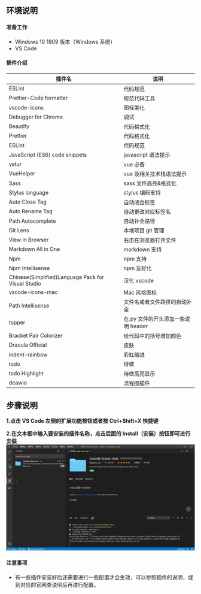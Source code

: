 ## **环境说明**

#### 准备工作

- Windows 10 1909 版本（Windows 系统）
- VS Code

#### 插件介绍

| 插件名                                             | 说明                                |
| -------------------------------------------------- | ----------------------------------- |
| ESLint                                             | 代码规范                            |
| Prettier-Code formatter                            | 规范代码工具                        |
| vscode-icons                                       | 图标美化                            |
| Debugger for Chrome                                | 调试                                |
| Beautify                                           | 代码格式化                          |
| Prettier                                           | 代码格式化                          |
| ESLint                                             | 代码规范                            |
| JavaScript (ES6) code snippets                     | javascript 语法提示                 |
| vetur                                              | vue 必备                            |
| VueHelper                                          | vue 及相关技术栈语法提示            |
| Sass                                               | sass 文件高亮&格式化                |
| Stylus language                                    | stylus 编码支持                     |
| Auto Close Tag                                     | 自动闭合标签                        |
| Auto Rename Tag                                    | 自动更改对应标签名                  |
| Path Autocomplete                                  | 自动补全路径                        |
| Git Lens                                           | 本地项目 git 管理                   |
| View in Browser                                    | 右击在浏览器打开文件                |
| Markdown All in One                                | markdown 支持                       |
| Npm                                                | npm 支持                            |
| Npm Intellisense                                   | npm 友好化                          |
| Chinese(Simplified)Language Pack for Visual Studio | 汉化 vscode                         |
| vscode-icons-mac                                   | Mac 风格图标                        |
| Path Intellisense                                  | 文件名或者文件路径的自动补全        |
| topper                                             | 在.py 文件的开头添加一些说明 header |
| Bracket Pair Colorizer                             | 给代码中的括号增加颜色              |
| Dracula Official                                   | 皮肤                                |
| indent-rainbow                                     | 彩虹缩进                            |
| todo                                               | 待做                                |
| todo Highlight                                     | 待做高亮显示                        |
| deawio                                             | 流程图插件                          |

## **步骤说明**

**1.点击 VS Code 左侧的扩展功能按钮或者按 Ctrl+Shift+X 快捷键**

**2.在文本框中输入要安装的插件名称，点击后面的 Install（安装）按钮即可进行安装**
![安装扩展插件](../../img/w_img/pl1.jpg)

#### 注意事项

- 有一些插件安装好后还需要进行一些配置才会生效，可以参照插件的说明，或到对应的官网查说明后再进行配置。
